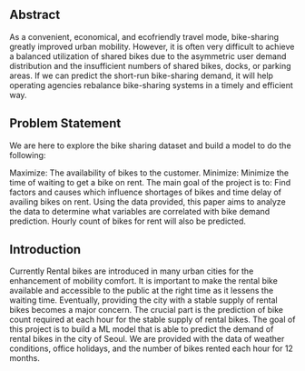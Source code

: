 ## Abstract
As a convenient, economical, and ecofriendly travel mode, bike-sharing greatly improved urban mobility. However, it is often very difficult to achieve a balanced utilization of shared bikes due to the asymmetric user demand distribution and the insufficient numbers of shared bikes, docks, or parking areas. If we can predict the short-run bike-sharing demand, it will help operating agencies rebalance bike-sharing systems in a timely and efficient way.

## Problem Statement
We are here to explore the bike sharing dataset and build a model to do the following:

Maximize: The availability of bikes to the customer.
Minimize: Minimize the time of waiting to get a bike on rent. The main goal of the project is to: Find factors and causes which influence shortages of bikes and time delay of availing bikes on rent. Using the data provided, this paper aims to analyze the data to determine what variables are correlated with bike demand prediction. Hourly count of bikes for rent will also be predicted.

## Introduction
Currently Rental bikes are introduced in many urban cities for the enhancement of mobility comfort. It is important to make the rental bike available and accessible to the public at the right time as it lessens the waiting time. Eventually, providing the city with a stable supply of rental bikes becomes a major concern. The crucial part is the prediction of bike count required at each hour for the stable supply of rental bikes.
The goal of this project is to build a ML model that is able to predict the demand of rental bikes in the city of Seoul. We are provided with the data of weather conditions, office holidays, and the number of bikes rented each hour for 12 months.
